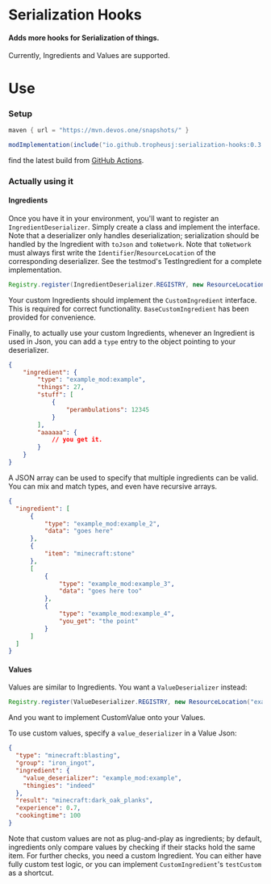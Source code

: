 # Serialization Hooks
#### Adds more hooks for Serialization of things.
Currently, Ingredients and Values are supported.

# Use
### Setup
```groovy
maven { url = "https://mvn.devos.one/snapshots/" }
```
```groovy
modImplementation(include("io.github.tropheusj:serialization-hooks:0.3.<build>"))
```
find the latest build from [GitHub Actions](https://github.com/TropheusJ/serialization-hooks/actions).

### Actually using it
#### Ingredients
Once you have it in your environment, you'll want to register an `IngredientDeserializer`.
Simply create a class and implement the interface. Note that a deserializer only handles deserialization;
serialization should be handled by the Ingredient with `toJson` and `toNetwork`. Note that `toNetwork` must
always first write the `Identifier`/`ResourceLocation` of the corresponding deserializer. See the testmod's
TestIngredient for a complete implementation.
```java
Registry.register(IngredientDeserializer.REGISTRY, new ResourceLocation("example_mod", "example"), new ExampleIngredientDeserializer());
```
Your custom Ingredients should implement the `CustomIngredient` interface.
This is required for correct functionality. `BaseCustomIngredient` has been
provided for convenience.

Finally, to actually use your custom Ingredients, whenever an Ingredient is used
in Json, you can add a `type` entry to the object pointing to your deserializer.
```json
{
    "ingredient": {
        "type": "example_mod:example",
        "things": 27,
        "stuff": [
            {
                "perambulations": 12345
            }
        ],
        "aaaaaa": {
            // you get it.
        }
    }
}
```
A JSON array can be used to specify that multiple ingredients can be valid. You can mix and match types,
and even have recursive arrays.
```json
{
  "ingredient": [
      {
          "type": "example_mod:example_2",
          "data": "goes here"
      },
      {
          "item": "minecraft:stone"
      },
      [
          {
              "type": "example_mod:example_3",
              "data": "goes here too"
          },
          {
              "type": "example_mod:example_4",
              "you_get": "the point"
          }
      ]
  ]
}
```
#### Values
Values are similar to Ingredients. You want a `ValueDeserializer` instead:
```java
Registry.register(ValueDeserializer.REGISTRY, new ResourceLocation("example_mod", "example"), new ExampleValueDeserializer());
```
And you want to implement CustomValue onto your Values.

To use custom values, specify a `value_deserializer` in a Value Json:
```json
{
  "type": "minecraft:blasting",
  "group": "iron_ingot",
  "ingredient": {
    "value_deserializer": "example_mod:example",
    "thingies": "indeed"
  },
  "result": "minecraft:dark_oak_planks",
  "experience": 0.7,
  "cookingtime": 100
}
```

Note that custom values are not as plug-and-play as ingredients; by
default, ingredients only compare values by checking if their stacks
hold the same item. For further checks, you need a custom Ingredient.
You can either have fully custom test logic, or you can implement
`CustomIngredient`'s `testCustom` as a shortcut.
